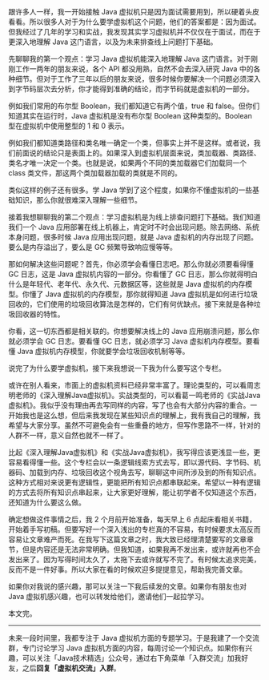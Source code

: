 跟许多人一样，我一开始接触 Java 虚拟机只是因为面试需要用到，所以硬着头皮看看。所以很多人对于为什么要学虚拟机这个问题，他们的答案都是：因为面试。但我经过了几年的学习和实战，我发现其实学习虚拟机并不仅仅在于面试，而在于更深入地理解 Java 这门语言，以及为未来排查线上问题打下基础。

先聊聊我的第一个观点：学习 Java 虚拟机能深入地理解 Java 这门语言。对于刚刚工作一两年的朋友来说，各个 API 都没用熟，自然不会去深入研究 Java 中的各种细节。但对于工作了三年以后的朋友来说，很多时候你要解决一个问题必须深入到字节码层次去分析，你才能得到准确的结论，而字节码就是虚拟机的一部分。

例如我们常用的布尔型 Boolean，我们都知道它有两个值，true 和 false。但你们知道其实在运行时，Java 虚拟机是没有布尔型 Boolean 这种类型的。Boolean 型在虚拟机中使用整型的 1 和 0 表示。

例如我们都知道类路径和类名唯一确定一个类，但事实上并不是这样。或者说，我们前面说的结论只是表面上的。如果深入到虚拟机层面来说，类加载器、类路径、类名才唯一决定一个类。也就是说，如果两个不同的类加载器它们加载同一个 class 类文件，那这两个类加载器加载的类就是不同的。

类似这样的例子还有很多。学 Java 学到了这个程度，如果你不懂虚拟机的一些基础知识，那么你就很难深入理解一些细节。

接着我想聊聊我的第二个观点：学习虚拟机是为线上排查问题打下基础。我们知道我们一个 Java 应用部署在线上机器上，肯定时不时会出现问题。除去网络、系统本身问题，很多时候 Java 应用出现问题，就是 Java 虚拟机的内存出现了问题。要么是内存溢出了，要么是 GC 频繁导致响应慢等等。

那如何解决这些问题呢？首先，你必须学会看懂日志吧。那么你就必须要看得懂 GC 日志，这是 Java 虚拟机内容的一部分。你看懂了 GC 日志，那么你就得明白什么是年轻代、老年代、永久代、元数据区等，这些就是 Java 虚拟机的内存模型。你懂了 Java 虚拟机的内存模型，那你就得知道 Java 虚拟机是如何进行垃圾回收的，它们使用的垃圾回收算法是怎样的，它们有何优缺点。接下来就是各种垃圾回收器的特性。

你看，这一切东西都是相关联的。你想要解决线上的 Java 应用崩溃问题，那么你就必须学会 GC 日志。要看懂 GC 日志，就必须学习 Java 虚拟机内存模型。要看懂 Java 虚拟机内存模型，你就要学会垃圾回收机制等等。

说完了为什么要学虚拟机，接下来我想说一下我为什么要写这个专栏。

或许在别人看来，市面上的虚拟机资料已经非常丰富了。理论类型的，可以看周志明老师的《深入理解Java虚拟机》。实战类型的，可以看葛一鸣老师的《实战Java虚拟机》。我似乎没有理由再去写同样的内容，写了也会有大部分内容的重合。一开始我也是这么想，但后来我发现在某些知识点的理解上，我有我自己的理解，我希望与大家分享。虽然不可避免会有一些重叠的地方，但写作思路不一样，针对的人群不一样，意义自然也就不一样了。

比起《深入理解Java虚拟机》和《实战Java虚拟机》，我写得应该更浅显一些，更容易看得懂一些。这个专栏会以一条逻辑线索方式去写，即以源代码、字节码、机器码、加载到内存、垃圾回收这个视角去写，聊聊这中间所涉及到的所有知识点。这种方式相对来说更有逻辑性，更能把所有知识点都串联起来。希望以一种有逻辑的方式去将所有知识点串起来，让大家更好理解，能让初学者不仅知道这个东西，还知道为什么要这么做。

确定想做这件事情之后，我 2 个月前开始准备，每天早上 6 点起床看相关书籍，开始着手写初稿。但要写好一个深入浅出的专栏真的不容易，有时候要求太高反而容易让文章难产而死。在我写下这篇文章之时，我大致已经理清楚要写的文章章节，但是内容还是无法非常明确。但我知道，如果我再不发出来，或许就再也不会发出来了。因为写得时间太久了，太拖下去或许就写不完了。有时候太追求完美，反而不是一件好事。所以大家在看的时候欢迎多提提意见，帮助我完善文章。

如果你对我说的感兴趣，那可以关注一下我后续发的文章。如果你有朋友也对 Java 虚拟机感兴趣，也可以转发给他们，邀请他们一起拉学习。

本文完。

---

未来一段时间里，我都专注于 Java 虚拟机方面的专题学习。于是我建了一个交流群，专门讨论学习 Java 虚拟机方面的内容，每周讨论一个知识点。如果你有兴趣，可以关注「Java技术精选」公众号，通过右下角菜单「入群交流」加我好友，之后**回复「虚拟机交流」入群**。